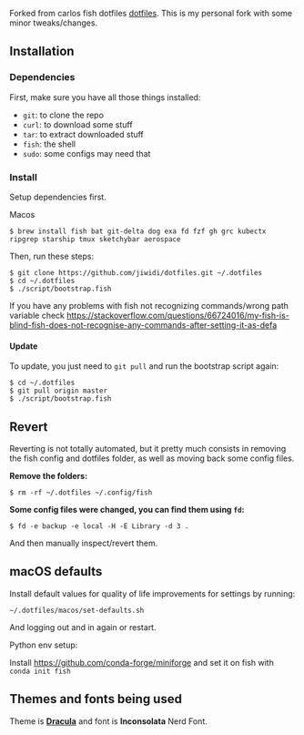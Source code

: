 

Forked from carlos fish dotfiles [dotfiles](https://github.com/caarlos0/dotfiles). This is my personal fork with some minor tweaks/changes.

## Installation

### Dependencies

First, make sure you have all those things installed:

- `git`: to clone the repo
- `curl`: to download some stuff
- `tar`: to extract downloaded stuff
- `fish`: the shell
- `sudo`: some configs may need that

### Install

Setup dependencies first.

Macos

```console
$ brew install fish bat git-delta dog exa fd fzf gh grc kubectx ripgrep starship tmux sketchybar aerospace
```

Then, run these steps:

```console
$ git clone https://github.com/jiwidi/dotfiles.git ~/.dotfiles
$ cd ~/.dotfiles
$ ./script/bootstrap.fish
```


If you have any problems with fish not recognizing commands/wrong path variable check https://stackoverflow.com/questions/66724016/my-fish-is-blind-fish-does-not-recognise-any-commands-after-setting-it-as-defa

#### Update

To update, you just need to `git pull` and run the bootstrap script again:

```console
$ cd ~/.dotfiles
$ git pull origin master
$ ./script/bootstrap.fish
```

## Revert

Reverting is not totally automated, but it pretty much consists in removing
the fish config and dotfiles folder, as well as moving back some config files.

**Remove the folders:**

```console
$ rm -rf ~/.dotfiles ~/.config/fish
```

**Some config files were changed, you can find them using `fd`:**

```console
$ fd -e backup -e local -H -E Library -d 3 .
```

And then manually inspect/revert them.

## macOS defaults

Install default values for quality of life improvements for settings by running:

```console
~/.dotfiles/macos/set-defaults.sh
```

And logging out and in again or restart.

Python env setup:

Install https://github.com/conda-forge/miniforge and set it on fish with `conda init fish`

## Themes and fonts being used

Theme is **[Dracula](https://draculatheme.com)** and font is **Inconsolata**
Nerd Font.

<!-- ## Screenshots

![screenshot 1][scrn1]

![screenshot 2][scrn2]

[scrn1]: /docs/screenshot1.png
[scrn2]: /docs/screenshot2.png -->
